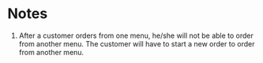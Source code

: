 # Notes
1. After a customer orders from one menu, he/she will not be able to order from another menu. The customer will have to start a new order to order from another menu.